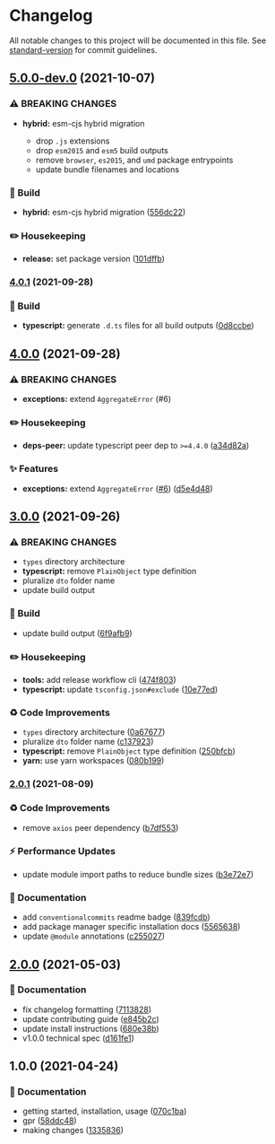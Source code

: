 # Changelog

All notable changes to this project will be documented in this file. See [standard-version](https://github.com/conventional-changelog/standard-version) for commit guidelines.

## [5.0.0-dev.0](https://github.com/flex-development/exceptions/compare/exceptions@4.0.1...exceptions@5.0.0-dev.0) (2021-10-07)


### ⚠ BREAKING CHANGES

* **hybrid:** esm-cjs hybrid migration

  - drop `.js` extensions
  - drop `esm2015` and `esm5` build outputs
  - remove `browser`, `es2015`, and `umd` package entrypoints
  - update bundle filenames and locations

### :hammer: Build

* **hybrid:** esm-cjs hybrid migration ([556dc22](https://github.com/flex-development/exceptions/commit/556dc220bbb1aa3d129bfcae73460d11b4ef8ed1))


### :pencil2: Housekeeping

* **release:** set package version ([101dffb](https://github.com/flex-development/exceptions/commit/101dffb949a701bd91e33f2783c12659a6a628e9))

### [4.0.1](https://github.com/flex-development/exceptions/compare/exceptions@4.0.0...exceptions@4.0.1) (2021-09-28)


### :hammer: Build

* **typescript:** generate `.d.ts` files for all build outputs ([0d8ccbe](https://github.com/flex-development/exceptions/commit/0d8ccbeea5887e3ade31294345d6e9135abf85f2))


## [4.0.0](https://github.com/flex-development/exceptions/compare/exceptions@3.0.0...exceptions@4.0.0) (2021-09-28)


### ⚠ BREAKING CHANGES

* **exceptions:** extend `AggregateError` (#6)

### :pencil2: Housekeeping

* **deps-peer:** update typescript peer dep to `>=4.4.0` ([a34d82a](https://github.com/flex-development/exceptions/commit/a34d82ac8766a0b07038eb45ea7586b3f67ab4f5))


### :sparkles: Features

* **exceptions:** extend `AggregateError` ([#6](https://github.com/flex-development/exceptions/issues/6)) ([d5e4d48](https://github.com/flex-development/exceptions/commit/d5e4d4881eadca1d2a6b8bab02209c045c3f41c1))

## [3.0.0](https://github.com/flex-development/exceptions/compare/exceptions@2.0.1...exceptions@3.0.0) (2021-09-26)


### ⚠ BREAKING CHANGES

* `types` directory architecture
* **typescript:** remove `PlainObject` type definition
* pluralize `dto` folder name
* update build output

### :hammer: Build

* update build output ([6f9afb9](https://github.com/flex-development/exceptions/commit/6f9afb93bb8c6680ca2c492a8e67916f0d07ff51))


### :pencil2: Housekeeping

* **tools:** add release workflow cli ([474f803](https://github.com/flex-development/exceptions/commit/474f8036f436c8c9f9efd021ad8f950950131fb4))
* **typescript:** update `tsconfig.json#exclude` ([10e77ed](https://github.com/flex-development/exceptions/commit/10e77ed2fce890a709efb5ee7dcd0d098d333ea5))


### :recycle: Code Improvements

* `types` directory architecture ([0a67677](https://github.com/flex-development/exceptions/commit/0a67677d4c4970d4d87f0fa49700286b9cc9ee5b))
* pluralize `dto` folder name ([c137923](https://github.com/flex-development/exceptions/commit/c137923dc2cdff44c0fd8e70b31ef127f3cd42ef))
* **typescript:** remove `PlainObject` type definition ([250bfcb](https://github.com/flex-development/exceptions/commit/250bfcbe0de3df975d8f41ea3e5b5947a37865ef))
* **yarn:** use yarn workspaces ([080b199](https://github.com/flex-development/exceptions/commit/080b1991e6d8e240fb5b3c4918cb0d6236294edc))

### [2.0.1](https://github.com/flex-development/exceptions/compare/v2.0.0...v2.0.1) (2021-08-09)


### :recycle: Code Improvements

* remove `axios` peer dependency ([b7df553](https://github.com/flex-development/exceptions/commit/b7df553e642c47eb2d71bfc085b5b37c585bd83d))


### :zap: Performance Updates

* update module import paths to reduce bundle sizes ([b3e72e7](https://github.com/flex-development/exceptions/commit/b3e72e70937150512ae81b1a22b6480757a4d86a))


### :book: Documentation

* add `conventionalcommits` readme badge ([839fcdb](https://github.com/flex-development/exceptions/commit/839fcdbbdcb3059c905aa461bd19454405cdc8eb))
* add package manager specific installation docs ([5565638](https://github.com/flex-development/exceptions/commit/55656389ce0729ed31b60f829956e02cdbe31451))
* update `@module` annotations ([c255027](https://github.com/flex-development/exceptions/commit/c2550275bc9c116990d35ff7164773b4f0e83521))

## [2.0.0](https://github.com/flex-development/exceptions/compare/v1.0.0...v2.0.0) (2021-05-03)


### :book: Documentation

* fix changelog formatting ([7113828](https://github.com/flex-development/exceptions/commit/7113828bc19f3aa542f1579b65a543a652168a54))
* update contributing guide ([e845b2c](https://github.com/flex-development/exceptions/commit/e845b2ccea3a1a16af80b4b4a4c9092b2ea073ff))
* update install instructions ([680e38b](https://github.com/flex-development/exceptions/commit/680e38b1538ac9680cb920676eaa0a046b516e9e))
* v1.0.0 technical spec ([d161fe1](https://github.com/flex-development/exceptions/commit/d161fe1c99a99a9852a87600278200f222b755cc))

## 1.0.0 (2021-04-24)


### :book: Documentation

* getting started, installation, usage ([070c1ba](https://github.com/flex-development/exceptions/commit/070c1ba09b117c94c3402c37c007fc4c22533aa1))
* gpr ([58ddc48](https://github.com/flex-development/exceptions/commit/58ddc482838a9e03e264ae5406a0a9e7807e1134))
* making changes ([1335836](https://github.com/flex-development/exceptions/commit/13358369e1d98dc7a90b7ab23418dbfeb2aa8ba0))
